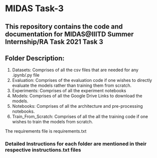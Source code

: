 # MIDAS Task-3

## This repository contains the code and documentation for MIDAS@IIITD Summer Internship/RA Task 2021 Task 3

## Folder Description:
1. Datasets: Comprises of all the csv files that are needed for any .ipynb/.py file
2. Evaluation: Comprises of the evaluation code if one wishes to directly evaluate the models rather than training them from scratch.
3. Experiments: Comprises of all the experiment notebooks
4. Models: Comprises of all the Google Drive Links to download the models.
5. Notebooks: Comprises of all the architecture and pre-processing notebooks.
6. Train_From_Scratch: Comprises of all the all the training code if one wishes to train the models from scratch.


The requirements file is requirements.txt


### Detailed Instructions for each folder are mentioned in their respective instructions.txt files
